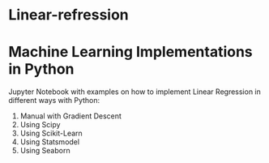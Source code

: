 # Linear-refression
# Machine Learning Implementations in Python

Jupyter Notebook with examples on how to implement Linear Regression in different ways with Python:

1. Manual with Gradient Descent
2. Using Scipy 
3. Using Scikit-Learn
4. Using Statsmodel
5. Using Seaborn 
